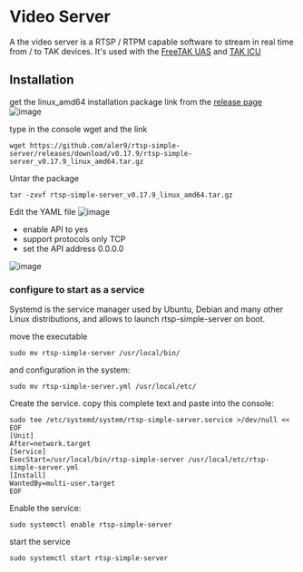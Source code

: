 # Video Server
A the video server is a RTSP / RTPM capable software to stream in real time from / to TAK devices.
It's used with the [FreeTAK UAS](https://github.com/FreeTAKTeam/FreeTAKServer-User-Docs/blob/main/docs/docs/tools/FreeTAKUAS.md) and [TAK ICU](https://github.com/FreeTAKTeam/FreeTAKServer-User-Docs/blob/main/docs/docs/tools/takICU.md)

## Installation
get the linux_amd64 installation package link  from the [release page](https://github.com/aler9/rtsp-simple-server/releases/) 
![image](https://user-images.githubusercontent.com/60719165/142771721-3479eda5-5a0c-49a3-ba34-f0970bd4882d.png)

type in the console wget and the link
```
wget https://github.com/aler9/rtsp-simple-server/releases/download/v0.17.9/rtsp-simple-server_v0.17.9_linux_amd64.tar.gz
```

Untar the package
```
tar -zxvf rtsp-simple-server_v0.17.9_linux_amd64.tar.gz
```


Edit the YAML file
![image](https://user-images.githubusercontent.com/60719165/142767943-a3363aec-a250-4b02-9156-3b9a58627665.png)

- enable API to yes
- support protocols only TCP
- set the  API address 0.0.0.0

![image](https://user-images.githubusercontent.com/60719165/142767998-72a03e49-9055-4d4e-ac90-e8e00c51ffa9.png)

### configure to start as a service
Systemd is the service manager used by Ubuntu, Debian and many other Linux distributions, and allows to launch rtsp-simple-server on boot.

move the executable 

```
sudo mv rtsp-simple-server /usr/local/bin/
```
and configuration in the system:
```
sudo mv rtsp-simple-server.yml /usr/local/etc/
```

Create the service. copy this complete text and paste into the console:
```
sudo tee /etc/systemd/system/rtsp-simple-server.service >/dev/null << EOF
[Unit]
After=network.target
[Service]
ExecStart=/usr/local/bin/rtsp-simple-server /usr/local/etc/rtsp-simple-server.yml
[Install]
WantedBy=multi-user.target
EOF
```

Enable  the service:
```
sudo systemctl enable rtsp-simple-server
```
 start the service
```
sudo systemctl start rtsp-simple-server
```


